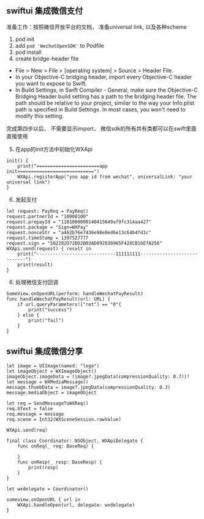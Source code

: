 ## swiftui 集成微信支付

准备工作：按照微信开放平台的文档， 准备universal link, 以及各种scheme

1. pod init
2. add `pod 'WechatOpenSDK'` to Podfile
3. pod install
4. create bridge-header file
* File > New > File > [operating system] > Source > Header File.
* In your Objective-C bridging header, import every Objective-C header you want to expose to Swift.
* In Build Settings, in Swift Compiler - General, make sure the Objective-C Bridging Header build setting has a path to the bridging header file. The path should be relative to your project, similar to the way your Info.plist path is specified in Build Settings. In most cases, you won't need to modify this setting.

完成第四步以后， 不需要显示import， 微信sdk的所有共有类都可以在swift里面直接使用

5. 在app的init方法中初始化WXApi
```
init() {
    print("=======================app init============================")
    WXApi.registerApp("you app id from wechat", universalLink: "your universal link")
}
```
6. 发起支付
```
let request: PayReq = PayReq()
request.partnerId = "10000100"
request.prepayId = "1101000000140415649af9fc314aa427"
request.package = "Sign=WXPay"
request.nonceStr = "a462b76e7436e98e0ed6e13c64b4fd1c"
request.timeStamp = 1397527777
request.sign = "582282D72DD2B03AD892830965F428CB16E7A256"
WXApi.send(request) { result in
    print("-----------------------------111111111----------------------------")
    print(result)
}
```

6. 处理微信支付回调
```
SomeView.onOpenURL(perform: handleWechatPayResult)
func handleWechatPayResult(url: URL) {
    if url.queryParameters!["ret"] == "0"{
        print("success")
    } else {
        print("fail")
    }
}
```

## swiftui 集成微信分享
```
let image = UIImage(named: "logo")
let imageObject = WXImageObject()
imageObject.imageData = (image?.jpegData(compressionQuality: 0.7))!
let message = WXMediaMessage()
message.thumbData = image?.jpegData(compressionQuality: 0.3)
message.mediaObject = imageObject

let req = SendMessageToWXReq()
req.bText = false
req.message = message
req.scene = Int32(WXSceneSession.rawValue)

WXApi.send(req)
```

```
final class Coordinator: NSObject, WXApiDelegate {
    func onReq(_ req: BaseReq) {
        
    }
    func onResp(_ resp: BaseResp) {
        print(resp)
    }
}

let wxdelegate = Coordinator()

someview.onOpenURL { url in
    WXApi.handleOpen(url, delegate: wxdelegate)
}
```
